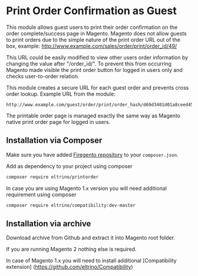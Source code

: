 # Print Order Confirmation as Guest

This module allows guest users to print their order confirmation on the order complete/success page in Magento.
Magento does not allow guests to print orders due to the simple nature of the print order URL out of the box, example: http://www.example.com/sales/order/print/order_id/49/  

This URL could be easily modified to view other users order information by changing the value after "/order_id/".
To prevent this from occurring Magento made visible the print order button for logged in users only and checks user-to-order relation.
 
This module creates a secure URL for each guest order and prevents cross order lookup.  Example URL from the module:  

```
http://www.example.com/guest/order/print/order_hash/d69d3401d01a8ceed4549434e5ad9f40/
```

The printable order page is managed exactly the same way as Magento native print order page for logged in users.

## Installation via Composer

Make sure you have added [Firegento  repository](http://packages.firegento.com/) to your `composer.json`.  

Add as dependency to your project using composer

```bash
composer require eltrino/printorder  
```

In case you are using Magento 1.x version you will need additional requirement using composer

```bash
composer require eltrino/compatibility:dev-master
```

## Installation via archive

Download archive from Github and extract it into Magento root folder.
 
If you are running Magento 2 nothing else is required.

In case of Magento 1.x you will need to install additional [Compatibility extension] (https://github.com/eltrino/Compatibility)